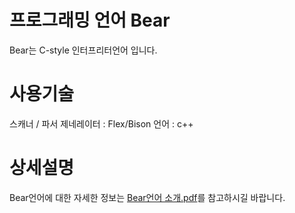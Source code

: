 # 프로그래밍 언어 Bear
Bear는 C-style 인터프리터언어 입니다.

# 사용기술
스캐너 / 파서 제네레이터 : Flex/Bison
언어 : c++

# 상세설명
Bear언어에 대한 자세한 정보는 [Bear언어 소개.pdf](#)를 참고하시길 바랍니다.
